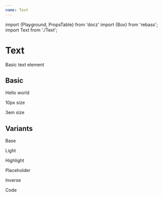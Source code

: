 ```yaml
---
name: Text
---
```


import {Playground, PropsTable} from 'docz'
import {Box} from 'rebass';
import Text from './Text';

# Text

Basic text element

<PropsTable of={Text} />

## Basic

<Playground>
  <p><Text>Hello world</Text></p>
  <p><Text fontSize="10px">10px size</Text></p>
  <p><Text fontSize="3em">3em size</Text></p>
</Playground>

## Variants

<Playground>
  <p><Text variant="base">Base</Text></p>
  <p><Text variant="light">Light</Text></p>
  <p><Text variant="highlight">Highlight</Text></p>
  <p><Text variant="placeholder">Placeholder</Text></p>
  <Box bg="black"><p><Text variant="inverse">Inverse</Text></p></Box>
  <p><Text variant="code">Code</Text></p>
</Playground>
